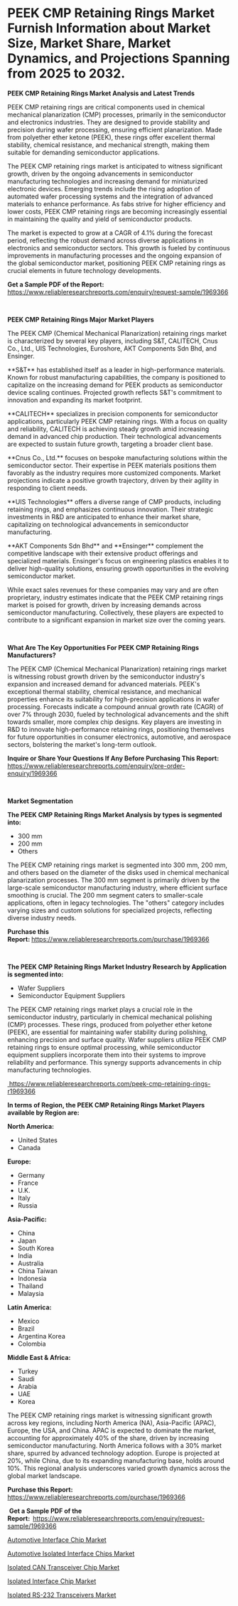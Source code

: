 <p><h1>PEEK CMP Retaining Rings Market Furnish Information about Market Size, Market Share, Market Dynamics, and Projections Spanning from 2025 to 2032.</h1></p><p><strong>PEEK CMP Retaining Rings Market Analysis and Latest Trends</strong></p>
<p><p>PEEK CMP retaining rings are critical components used in chemical mechanical planarization (CMP) processes, primarily in the semiconductor and electronics industries. They are designed to provide stability and precision during wafer processing, ensuring efficient planarization. Made from polyether ether ketone (PEEK), these rings offer excellent thermal stability, chemical resistance, and mechanical strength, making them suitable for demanding semiconductor applications.</p><p>The PEEK CMP retaining rings market is anticipated to witness significant growth, driven by the ongoing advancements in semiconductor manufacturing technologies and increasing demand for miniaturized electronic devices. Emerging trends include the rising adoption of automated wafer processing systems and the integration of advanced materials to enhance performance. As fabs strive for higher efficiency and lower costs, PEEK CMP retaining rings are becoming increasingly essential in maintaining the quality and yield of semiconductor products.</p><p>The market is expected to grow at a CAGR of 4.1% during the forecast period, reflecting the robust demand across diverse applications in electronics and semiconductor sectors. This growth is fueled by continuous improvements in manufacturing processes and the ongoing expansion of the global semiconductor market, positioning PEEK CMP retaining rings as crucial elements in future technology developments.</p></p>
<p><strong>Get a Sample PDF of the Report:&nbsp;</strong> <a href="https://www.reliableresearchreports.com/enquiry/request-sample/1969366?utm_campaign=13&utm_medium=2&utm_source=Github&utm_content=ia&utm_term=13022025&utm_id=peek-cmp-retaining-rings">https://www.reliableresearchreports.com/enquiry/request-sample/1969366</a></p>
<p>&nbsp;</p>
<p><strong>PEEK CMP Retaining Rings Major Market Players</strong></p>
<p><p>The PEEK CMP (Chemical Mechanical Planarization) retaining rings market is characterized by several key players, including S&T, CALITECH, Cnus Co., Ltd., UIS Technologies, Euroshore, AKT Components Sdn Bhd, and Ensinger. </p><p>**S&T** has established itself as a leader in high-performance materials. Known for robust manufacturing capabilities, the company is positioned to capitalize on the increasing demand for PEEK products as semiconductor device scaling continues. Projected growth reflects S&T's commitment to innovation and expanding its market footprint.</p><p>**CALITECH** specializes in precision components for semiconductor applications, particularly PEEK CMP retaining rings. With a focus on quality and reliability, CALITECH is achieving steady growth amid increasing demand in advanced chip production. Their technological advancements are expected to sustain future growth, targeting a broader client base.</p><p>**Cnus Co., Ltd.** focuses on bespoke manufacturing solutions within the semiconductor sector. Their expertise in PEEK materials positions them favorably as the industry requires more customized components. Market projections indicate a positive growth trajectory, driven by their agility in responding to client needs.</p><p>**UIS Technologies** offers a diverse range of CMP products, including retaining rings, and emphasizes continuous innovation. Their strategic investments in R&D are anticipated to enhance their market share, capitalizing on technological advancements in semiconductor manufacturing.</p><p>**AKT Components Sdn Bhd** and **Ensinger** complement the competitive landscape with their extensive product offerings and specialized materials. Ensinger's focus on engineering plastics enables it to deliver high-quality solutions, ensuring growth opportunities in the evolving semiconductor market.</p><p>While exact sales revenues for these companies may vary and are often proprietary, industry estimates indicate that the PEEK CMP retaining rings market is poised for growth, driven by increasing demands across semiconductor manufacturing. Collectively, these players are expected to contribute to a significant expansion in market size over the coming years.</p></p>
<p>&nbsp;</p>
<p><strong>What Are The Key Opportunities For PEEK CMP Retaining Rings Manufacturers?</strong></p>
<p><p>The PEEK CMP (Chemical Mechanical Planarization) retaining rings market is witnessing robust growth driven by the semiconductor industry's expansion and increased demand for advanced materials. PEEK's exceptional thermal stability, chemical resistance, and mechanical properties enhance its suitability for high-precision applications in wafer processing. Forecasts indicate a compound annual growth rate (CAGR) of over 7% through 2030, fueled by technological advancements and the shift towards smaller, more complex chip designs. Key players are investing in R&D to innovate high-performance retaining rings, positioning themselves for future opportunities in consumer electronics, automotive, and aerospace sectors, bolstering the market's long-term outlook.</p></p>
<p><strong>Inquire or Share Your Questions If Any Before Purchasing This Report:</strong> <a href="https://www.reliableresearchreports.com/enquiry/pre-order-enquiry/1969366?utm_campaign=13&utm_medium=2&utm_source=Github&utm_content=ia&utm_term=13022025&utm_id=peek-cmp-retaining-rings">https://www.reliableresearchreports.com/enquiry/pre-order-enquiry/1969366</a></p>
<p>&nbsp;</p>
<p><strong>Market Segmentation</strong></p>
<p><strong>The PEEK CMP Retaining Rings Market Analysis by types is segmented into:</strong></p>
<p><ul><li>300 mm</li><li>200 mm</li><li>Others</li></ul></p>
<p><p>The PEEK CMP retaining rings market is segmented into 300 mm, 200 mm, and others based on the diameter of the disks used in chemical mechanical planarization processes. The 300 mm segment is primarily driven by the large-scale semiconductor manufacturing industry, where efficient surface smoothing is crucial. The 200 mm segment caters to smaller-scale applications, often in legacy technologies. The "others" category includes varying sizes and custom solutions for specialized projects, reflecting diverse industry needs.</p></p>
<p><strong>Purchase this Report:&nbsp;</strong><a href="https://www.reliableresearchreports.com/purchase/1969366?utm_campaign=13&utm_medium=2&utm_source=Github&utm_content=ia&utm_term=13022025&utm_id=peek-cmp-retaining-rings">https://www.reliableresearchreports.com/purchase/1969366</a></p>
<p>&nbsp;</p>
<p><strong>The PEEK CMP Retaining Rings Market Industry Research by Application is segmented into:</strong></p>
<p><ul><li>Wafer Suppliers</li><li>Semiconductor Equipment Suppliers</li></ul></p>
<p><p>The PEEK CMP retaining rings market plays a crucial role in the semiconductor industry, particularly in chemical mechanical polishing (CMP) processes. These rings, produced from polyether ether ketone (PEEK), are essential for maintaining wafer stability during polishing, enhancing precision and surface quality. Wafer suppliers utilize PEEK CMP retaining rings to ensure optimal processing, while semiconductor equipment suppliers incorporate them into their systems to improve reliability and performance. This synergy supports advancements in chip manufacturing technologies.</p></p>
<p><a href="https://www.reliableresearchreports.com/peek-cmp-retaining-rings-r1969366?utm_campaign=13&utm_medium=2&utm_source=Github&utm_content=ia&utm_term=13022025&utm_id=peek-cmp-retaining-rings">&nbsp;https://www.reliableresearchreports.com/peek-cmp-retaining-rings-r1969366</a></p>
<p><strong>In terms of Region, the PEEK CMP Retaining Rings Market Players available by Region are:</strong></p>
<p>
    <p> <strong> North America: </strong>
        <ul>
            <li>United States</li>
            <li>Canada</li>
        </ul>
        </p> 
    <p> <strong> Europe: </strong>
        <ul>
            <li>Germany</li>
            <li>France</li>
            <li>U.K.</li>
            <li>Italy</li>
            <li>Russia</li>
        </ul>
        </p> 
    <p> <strong> Asia-Pacific: </strong>
        <ul>
            <li>China</li>
            <li>Japan</li>
            <li>South Korea</li>
            <li>India</li>
            <li>Australia</li>
            <li>China Taiwan</li>
            <li>Indonesia</li>
            <li>Thailand</li>
            <li>Malaysia</li>
        </ul>
        </p> 
    <p> <strong> Latin America: </strong>
        <ul>
            <li>Mexico</li>
            <li>Brazil</li>
            <li>Argentina Korea</li>
            <li>Colombia</li>
        </ul>
        </p> 
    <p> <strong> Middle East & Africa: </strong>
        <ul>
            <li>Turkey</li>
            <li>Saudi</li>
            <li>Arabia</li>
            <li>UAE</li>
            <li>Korea</li>
        </ul>
    </p>
    </p>
<p><p>The PEEK CMP retaining rings market is witnessing significant growth across key regions, including North America (NA), Asia-Pacific (APAC), Europe, the USA, and China. APAC is expected to dominate the market, accounting for approximately 40% of the share, driven by increasing semiconductor manufacturing. North America follows with a 30% market share, spurred by advanced technology adoption. Europe is projected at 20%, while China, due to its expanding manufacturing base, holds around 10%. This regional analysis underscores varied growth dynamics across the global market landscape.</p></p>
<p><strong>Purchase this Report: </strong><a href="https://www.reliableresearchreports.com/purchase/1969366?utm_campaign=13&utm_medium=2&utm_source=Github&utm_content=ia&utm_term=13022025&utm_id=peek-cmp-retaining-rings">https://www.reliableresearchreports.com/purchase/1969366</a></p>
<p>&nbsp;<strong>Get a Sample PDF of the Report:&nbsp;&nbsp;</strong><a href="https://www.reliableresearchreports.com/enquiry/request-sample/1969366?utm_campaign=13&utm_medium=2&utm_source=Github&utm_content=ia&utm_term=13022025&utm_id=peek-cmp-retaining-rings">https://www.reliableresearchreports.com/enquiry/request-sample/1969366</a></p>
<p><strong></strong></p>
<p><p><a href="https://github.com/ahmalaloanne/Market-Research-Report-List-1/blob/main/automotive-interface-chip-market.md?utm_campaign=13&utm_medium=2&utm_source=Github&utm_content=ia&utm_term=13022025&utm_id=peek-cmp-retaining-rings">Automotive Interface Chip Market</a></p><p><a href="https://github.com/peddicehle/Market-Research-Report-List-1/blob/main/automotive-isolated-interface-chips-market.md?utm_campaign=13&utm_medium=2&utm_source=Github&utm_content=ia&utm_term=13022025&utm_id=peek-cmp-retaining-rings">Automotive Isolated Interface Chips Market</a></p><p><a href="https://github.com/raffadongraffadong/Market-Research-Report-List-1/blob/main/isolated-can-transceiver-chip-market.md?utm_campaign=13&utm_medium=2&utm_source=Github&utm_content=ia&utm_term=13022025&utm_id=peek-cmp-retaining-rings">Isolated CAN Transceiver Chip Market</a></p><p><a href="https://github.com/njockebogris/Market-Research-Report-List-1/blob/main/isolated-interface-chip-market.md?utm_campaign=13&utm_medium=2&utm_source=Github&utm_content=ia&utm_term=13022025&utm_id=peek-cmp-retaining-rings">Isolated Interface Chip Market</a></p><p><a href="https://github.com/abantolemox08/Market-Research-Report-List-1/blob/main/isolated-rs-232-transceivers-market.md?utm_campaign=13&utm_medium=2&utm_source=Github&utm_content=ia&utm_term=13022025&utm_id=peek-cmp-retaining-rings">Isolated RS-232 Transceivers Market</a></p></p>